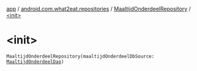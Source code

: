[app](../../index.md) / [android.com.what2eat.repositories](../index.md) / [MaaltijdOnderdeelRepository](index.md) / [&lt;init&gt;](./-init-.md)

# &lt;init&gt;

`MaaltijdOnderdeelRepository(maaltijdOnderdeelDbSource: `[`MaaltijdOnderdeelDao`](../../android.com.what2eat.database/-maaltijd-onderdeel-dao/index.md)`)`